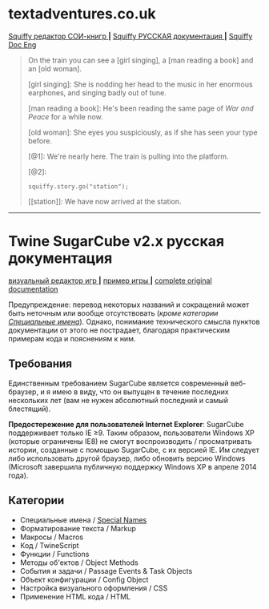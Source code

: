 # textadventures.co.uk
[ Squiffy редактор СОИ-книгр ](http://textadventures.co.uk/squiffy/editor) **|** [ Squiffy РУССКАЯ документация ](squiffy_doc_ru.md) **|** [ Squiffy Doc Eng ](http://docs.textadventures.co.uk/squiffy/)

> On the train you can see a [girl singing], a [man reading a book] and an [old woman].
>
> [girl singing]:
> She is nodding her head to the music in her enormous earphones, and singing badly out of tune.
>
> [man reading a book]:
> He's been reading the same page of *War and Peace* for a while now.
>
> [old woman]:
> She eyes you suspiciously, as if she has seen your type before.
> 
> [@1]:
> We're nearly here. The train is pulling into the platform.
> 
>[@2]:
>
>     squiffy.story.go("station");
>
> [[station]]:
> We have now arrived at the station.

- - - - - - -

# Twine SugarCube v2.x русская документация
[ визуальный редактор игр ](https://twinery.org) **|** [ пример игры ](https://db.crem.xyz/f/uploads/Uh_est_ro.html) **|** [ complete original documentation ](http://www.motoslave.net/sugarcube/2/)

Предупреждение: перевод некоторых названий и сокращений может быть неточным или вообще отсутствовать (_кроме категории [Специальные имена](https://github.com/Wol4ik/Wol4ik.github.io/blob/master/twine2_engine/tw2_doc_enola.md)_). Однако, понимание технического смысла пунктов документации от этого не пострадает, благодаря практическим примерам кода и пояснениям к ним.
## Требования
Единственным требованием SugarCube является современный веб-браузер, и я имею в виду, что он выпущен в течение последних нескольких лет (вам не нужен абсолютный последний и самый блестящий).

**Предостережение для пользователей Internet Explorer**: SugarCube поддерживает только IE ≥9. Таким образом, пользователи Windows XP (которые ограничены IE8) не смогут воспроизводить / просматривать истории, созданные с помощью SugarCube, с их версией IE. Им следует либо использовать другой браузер, либо обновить версию  Windows (Microsoft завершила публичную поддержку Windows XP в апреле 2014 года).
## Категории
* Специальные имена / [Special Names](https://github.com/Wol4ik/Wol4ik.github.io/blob/master/twine2_engine/tw2_doc_enola.md)
* Форматирование текста / Markup
* Макросы / Macros
* Код / TwineScript
* Функции / Functions
* Методы об'ектов / Object Methods
* События и задачи / Passage Events & Task Objects
* Объект конфигурации / Config Object
* Настройка визуального оформления / CSS
* Применение HTML кода / HTML
